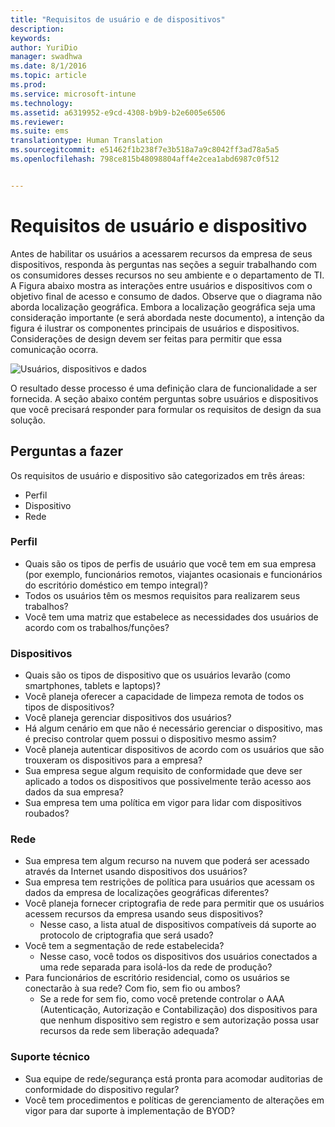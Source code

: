 ```yaml
---
title: "Requisitos de usuário e de dispositivos"
description: 
keywords: 
author: YuriDio
manager: swadhwa
ms.date: 8/1/2016
ms.topic: article
ms.prod: 
ms.service: microsoft-intune
ms.technology: 
ms.assetid: a6319952-e9cd-4308-b9b9-b2e6005e6506
ms.reviewer: 
ms.suite: ems
translationtype: Human Translation
ms.sourcegitcommit: e51462f1b238f7e3b518a7a9c8042ff3ad78a5a5
ms.openlocfilehash: 798ce815b48098804aff4e2cea1abd6987c0f512


---
```


# Requisitos de usuário e dispositivo

Antes de habilitar os usuários a acessarem recursos da empresa de seus dispositivos, responda às perguntas nas seções a seguir trabalhando com os consumidores desses recursos no seu ambiente e o departamento de TI. A Figura abaixo mostra as interações entre usuários e dispositivos com o objetivo final de acesso e consumo de dados. Observe que o diagrama não aborda localização geográfica. Embora a localização geográfica seja uma consideração importante (e será abordada neste documento), a intenção da figura é ilustrar os componentes principais de usuários e dispositivos. Considerações de design devem ser feitas para permitir que essa comunicação ocorra.

![Usuários, dispositivos e dados](./media/BYOD_Figure2.png)

O resultado desse processo é uma definição clara de funcionalidade a ser fornecida. A seção abaixo contém perguntas sobre usuários e dispositivos que você precisará responder para formular os requisitos de design da sua solução.

## Perguntas a fazer

Os requisitos de usuário e dispositivo são categorizados em três áreas:

- Perfil
- Dispositivo
- Rede

### Perfil

- Quais são os tipos de perfis de usuário que você tem em sua empresa (por exemplo, funcionários remotos, viajantes ocasionais e funcionários do escritório doméstico em tempo integral)?
- Todos os usuários têm os mesmos requisitos para realizarem seus trabalhos?
- Você tem uma matriz que estabelece as necessidades dos usuários de acordo com os trabalhos/funções?


### Dispositivos

- Quais são os tipos de dispositivo que os usuários levarão (como smartphones, tablets e laptops)?
- Você planeja oferecer a capacidade de limpeza remota de todos os tipos de dispositivos?
- Você planeja gerenciar dispositivos dos usuários?
- Há algum cenário em que não é necessário gerenciar o dispositivo, mas é preciso controlar quem possui o dispositivo mesmo assim?
- Você planeja autenticar dispositivos de acordo com os usuários que são trouxeram os dispositivos para a empresa?
- Sua empresa segue algum requisito de conformidade que deve ser aplicado a todos os dispositivos que possivelmente terão acesso aos dados da sua empresa?
- Sua empresa tem uma política em vigor para lidar com dispositivos roubados?

### Rede

- Sua empresa tem algum recurso na nuvem que poderá ser acessado através da Internet usando dispositivos dos usuários?
- Sua empresa tem restrições de política para usuários que acessam os dados da empresa de localizações geográficas diferentes?
- Você planeja fornecer criptografia de rede para permitir que os usuários acessem recursos da empresa usando seus dispositivos?
    - Nesse caso, a lista atual de dispositivos compatíveis dá suporte ao protocolo de criptografia que será usado?
- Você tem a segmentação de rede estabelecida?
    - Nesse caso, você todos os dispositivos dos usuários conectados a uma rede separada para isolá-los da rede de produção?
- Para funcionários de escritório residencial, como os usuários se conectarão à sua rede? Com fio, sem fio ou ambos?
    - Se a rede for sem fio, como você pretende controlar o AAA (Autenticação, Autorização e Contabilização) dos dispositivos para que nenhum dispositivo sem registro e sem autorização possa usar recursos da rede sem liberação adequada?

### Suporte técnico
- Sua equipe de rede/segurança está pronta para acomodar auditorias de conformidade do dispositivo regular?
- Você tem procedimentos e políticas de gerenciamento de alterações em vigor para dar suporte à implementação de BYOD?




<!--HONumber=Aug16_HO1-->


